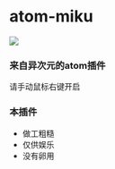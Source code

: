 # atom-miku

![](http://ww2.sinaimg.cn/large/b29e5633gw1ezqv9qp6eeg209n0941kx.gif)

### 来自异次元的atom插件

请手动鼠标右键开启

### 本插件
 - 做工粗糙
 - 仅供娱乐
 - 没有卵用


